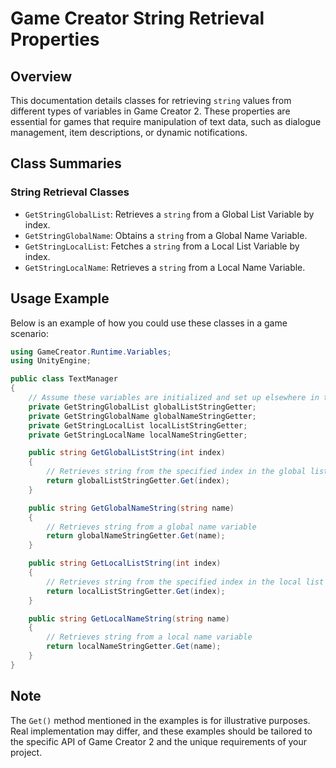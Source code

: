
# Game Creator String Retrieval Properties

## Overview
This documentation details classes for retrieving `string` values from different types of variables in Game Creator 2. These properties are essential for games that require manipulation of text data, such as dialogue management, item descriptions, or dynamic notifications.

## Class Summaries

### String Retrieval Classes
- `GetStringGlobalList`: Retrieves a `string` from a Global List Variable by index.
- `GetStringGlobalName`: Obtains a `string` from a Global Name Variable.
- `GetStringLocalList`: Fetches a `string` from a Local List Variable by index.
- `GetStringLocalName`: Retrieves a `string` from a Local Name Variable.

## Usage Example
Below is an example of how you could use these classes in a game scenario:

```csharp
using GameCreator.Runtime.Variables;
using UnityEngine;

public class TextManager
{
    // Assume these variables are initialized and set up elsewhere in the game code
    private GetStringGlobalList globalListStringGetter;
    private GetStringGlobalName globalNameStringGetter;
    private GetStringLocalList localListStringGetter;
    private GetStringLocalName localNameStringGetter;

    public string GetGlobalListString(int index)
    {
        // Retrieves string from the specified index in the global list
        return globalListStringGetter.Get(index);
    }

    public string GetGlobalNameString(string name)
    {
        // Retrieves string from a global name variable
        return globalNameStringGetter.Get(name);
    }

    public string GetLocalListString(int index)
    {
        // Retrieves string from the specified index in the local list
        return localListStringGetter.Get(index);
    }

    public string GetLocalNameString(string name)
    {
        // Retrieves string from a local name variable
        return localNameStringGetter.Get(name);
    }
}
```

## Note
The `Get()` method mentioned in the examples is for illustrative purposes. Real implementation may differ, and these examples should be tailored to the specific API of Game Creator 2 and the unique requirements of your project.
